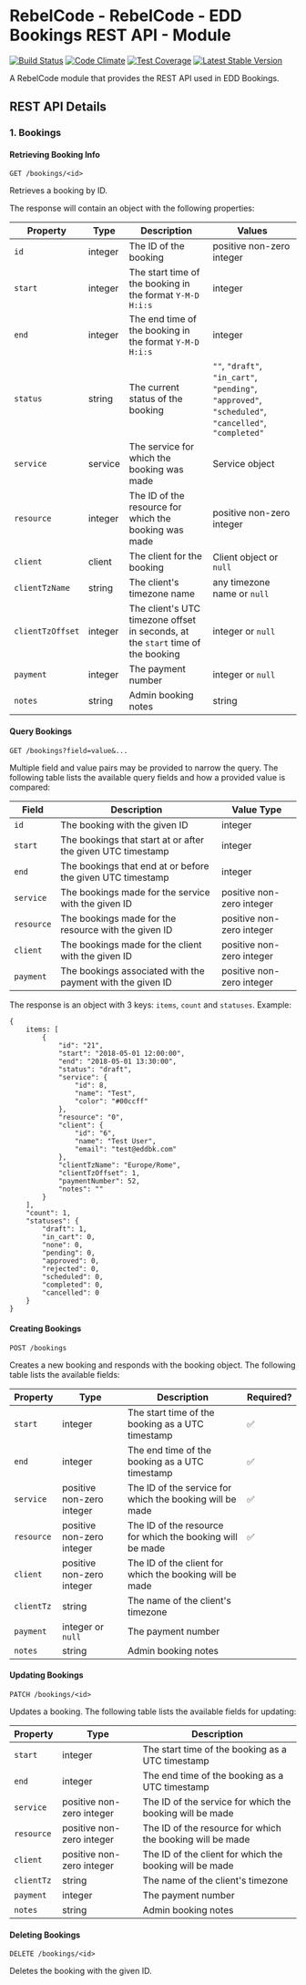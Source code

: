 # RebelCode - RebelCode - EDD Bookings REST API - Module

[![Build Status](https://travis-ci.org/rebelcode/rcmod-eddbk-rest-api.svg?branch=master)](https://travis-ci.org/rebelcode/rcmod-eddbk-rest-api)
[![Code Climate](https://codeclimate.com/github/RebelCode/rcmod-eddbk-rest-api/badges/gpa.svg)](https://codeclimate.com/github/RebelCode/rcmod-eddbk-rest-api)
[![Test Coverage](https://codeclimate.com/github/RebelCode/rcmod-eddbk-rest-api/badges/coverage.svg)](https://codeclimate.com/github/RebelCode/rcmod-eddbk-rest-api/coverage)
[![Latest Stable Version](https://poser.pugx.org/rebelcode/rcmod-eddbk-rest-api/version)](https://packagist.org/packages/rebelcode/rcmod-eddbk-rest-api)

A RebelCode module that provides the REST API used in EDD Bookings.

## REST API Details

### 1. Bookings

#### Retrieving Booking Info

```
GET /bookings/<id>
```

Retrieves a booking by ID.

The response will contain an object with the following properties:

| Property | Type | Description | Values |
|----------|------|-------------|--------------|
| `id` | integer | The ID of the booking | positive non-zero integer |
| `start` | integer| The start time of the booking in the format `Y-M-D H:i:s` | integer |
| `end` | integer| The end time of the booking in the format `Y-M-D H:i:s` | integer |
| `status` | string | The current status of the booking | `""`, `"draft"`, `"in_cart"`, `"pending"`, `"approved"`, `"scheduled"`, `"cancelled"`, `"completed"` |
| `service` | service | The service for which the booking was made | Service object |
| `resource` | integer | The ID of the resource for which the booking was made | positive non-zero integer |
| `client` | client | The client for the booking | Client object or `null` |
| `clientTzName` | string | The client's timezone name | any timezone name or `null` |
| `clientTzOffset` | integer | The client's UTC timezone offset in seconds, at the `start` time of the booking | integer or `null` |
| `payment` | integer | The payment number | integer or `null` |
| `notes` | string | Admin booking notes | string | 

#### Query Bookings

```
GET /bookings?field=value&...
```

Multiple field and value pairs may be provided to narrow the query.
The following table lists the available query fields and how a provided value is compared:

| Field | Description | Value Type |
|-------|-------------|------------|
| `id`  | The booking with the given ID | integer |
| `start` | The bookings that start at or after the given UTC timestamp | integer |
| `end` | The bookings that end at or before the given UTC timestamp | integer |
| `service` | The bookings made for the service with the given ID | positive non-zero integer |
| `resource` | The bookings made for the resource with the given ID | positive non-zero integer |
| `client` | The bookings made for the client with the given ID | positive non-zero integer |
| `payment` | The bookings associated with the payment with the given ID | positive non-zero integer |

The response is an object with 3 keys: `items`, `count` and `statuses`. Example:

```
{
    items: [
        {
            "id": "21",
            "start": "2018-05-01 12:00:00",
            "end": "2018-05-01 13:30:00",
            "status": "draft",
            "service": {
                "id": 8,
                "name": "Test",
                "color": "#00ccff"
            },
            "resource": "0",
            "client": {
                "id": "6",
                "name": "Test User",
                "email": "test@eddbk.com"
            },
            "clientTzName": "Europe/Rome",
            "clientTzOffset": 1,
            "paymentNumber": 52,
            "notes": ""
        }
    ],
    "count": 1,
    "statuses": {
        "draft": 1,
        "in_cart": 0,
        "none": 0,
        "pending": 0,
        "approved": 0,
        "rejected": 0,
        "scheduled": 0,
        "completed": 0,
        "cancelled": 0
    }
}
```

#### Creating Bookings

```
POST /bookings
```

Creates a new booking and responds with the booking object. The following table lists the available fields:

| Property | Type | Description | Required? |
|----------|------|-------------|-----------|
| `start` | integer| The start time of the booking as a UTC timestamp | ✅ |
| `end` | integer| The end time of the booking as a UTC timestamp | ✅ |
| `service` | positive non-zero integer | The ID of the service for which the booking will be made | ✅ |
| `resource` | positive non-zero integer | The ID of the resource for which the booking will be made | ✅ |
| `client` | positive non-zero integer | The ID of the client for which the booking will be made | |
| `clientTz` | string | The name of the client's timezone | |
| `payment` | integer or `null` | The payment number | |
| `notes` | string | Admin booking notes | |

#### Updating Bookings

```
PATCH /bookings/<id>
```

Updates a booking. The following table lists the available fields for updating:

| Property | Type | Description |
|----------|------|-------------|
| `start` | integer| The start time of the booking as a UTC timestamp |
| `end` | integer| The end time of the booking as a UTC timestamp |
| `service` | positive non-zero integer | The ID of the service for which the booking will be made |
| `resource` | positive non-zero integer | The ID of the resource for which the booking will be made |
| `client` | positive non-zero integer | The ID of the client for which the booking will be made |
| `clientTz` | string | The name of the client's timezone |
| `payment` | integer | The payment number | integer or `null` |
| `notes` | string | Admin booking notes | string |

#### Deleting Bookings

```
DELETE /bookings/<id>
```

Deletes the booking with the given ID.
